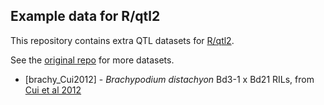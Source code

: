 ## Example data for R/qtl2

This repository contains extra QTL datasets for [R/qtl2](https://kbroman.org/qtl2).

See the [original repo](https://github.com/rqtl/qtl2data) for more datasets.

- [brachy_Cui2012] - _Brachypodium distachyon_ Bd3-1 x Bd21 RILs, from 
  [Cui et al 2012](https://doi.org/10.1371/journal.pone.0038333)

